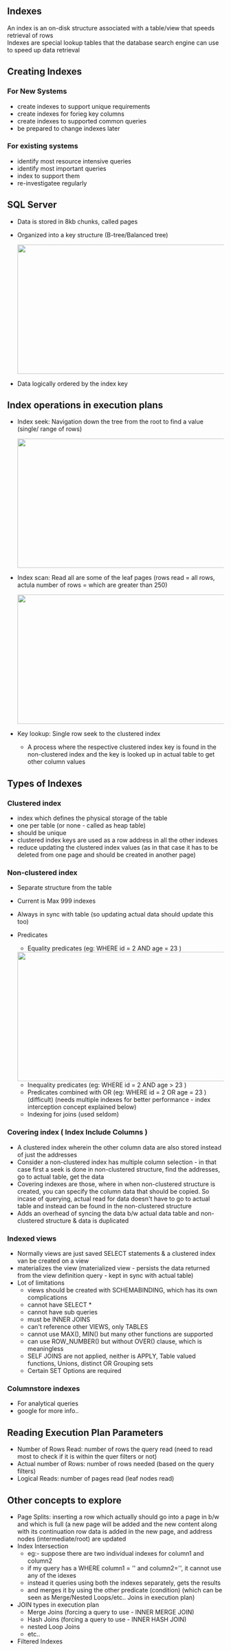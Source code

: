 ## Indexes
An index is an on-disk structure associated with a table/view that speeds retrieval of rows  
Indexes are special lookup tables that the database search engine can use to speed up data retrieval  

## Creating Indexes

### For New Systems
  - create indexes to support unique requirements
  - create indexes for forieg key columns
  - create indexes to supported common queries
  - be prepared to change indexes later

### For existing systems
  - identify most resource intensive queries
  - identify most important queries
  -  index to support them
  -  re-investigatee regularly

## SQL Server
- Data is stored in 8kb chunks, called pages
- Organized into a key structure (B-tree/Balanced tree)
  
  <img src="../assets/database/index_tree_structure.png" width="500" height="300">
  
- Data logically ordered by the index key

## Index operations in execution plans
- Index seek: Navigation down the tree from the root to find a value (single/ range of rows)
  
  <img src="../assets/database/index_seek.png" width="500" height="300">
  
- Index scan: Read all are some of the leaf pages (rows read = all rows, actula number of rows = which are greater than 250)

  <img src="../assets/database/index_scan.png" width="500" height="300">
  
- Key lookup: Single row seek to the clustered index
  - A process where the respective clustered index key is found in the non-clustered index and the key is looked up in actual table to get other column values 


## Types of Indexes

### Clustered index
- index which defines the physical storage of the table
- one per table (or none - called as heap table)
- should be unique
- clustered index keys are used as a row address in all the other indexes
- reduce updating the clustered index values (as in that case it has to be deleted from one page and should be created in another page)

### Non-clustered index
- Separate structure from the table
- Current is Max 999 indexes
- Always in sync with table (so updating actual data should update this too)
- Predicates
  - Equality predicates (eg: WHERE id = 2 AND age = 23 )

  <img src="../assets/database/index_seek_and_scan.png" width="500" height="300">

  - Inequality predicates (eg: WHERE id = 2 AND age > 23 )
  - Predicates combined with OR (eg: WHERE id = 2 OR age = 23 ) (difficult) (needs multiple indexes for better performance - index interception concept explained below)
  - Indexing for joins (used seldom)

### Covering index ( Index Include Columns )
- A clustered index wherein the other column data are also stored instead of just the addresses
- Consider a non-clustered index has multiple column selection - in that case first a seek is done in non-clustered structure, find the addresses, go to actual table, get the data
- Covering indexes are those, where in when non-clustered structure is created, you can specify the column data that should be copied. So incase of querying, actual read for data doesn't have to go to actual table and instead can be found in the non-clustered structure
- Adds an overhead of syncing the data b/w actual data table and non-clustered structure & data is duplicated

### Indexed views
- Normally views are just saved SELECT statements & a clustered index van be created on a view
- materializes the view (materialized view - persists the data returned from the view definition query - kept in sync with actual table)
- Lot of limitations
  - views should be created with SCHEMABINDING, which has its own complications
  - cannot have SELECT *
  - cannot have sub queries
  - must be INNER JOINS
  - can't reference other VIEWS, only TABLES
  - cannot use MAX(), MIN() but many other functions are supported
  - can use ROW_NUMBER() but without OVER() clause, which is meaningless
  - SELF JOINS are not applied, neither is APPLY, Table valued functions, Unions, distinct OR Grouping sets
  - Certain SET Options are required

### Columnstore indexes
- For analytical queries
- google for more info..

## Reading Execution Plan Parameters
- Number of Rows Read: number of rows the query read (need to read most to check if it is within the quer filters or not)
- Actual number of Rows: number of rows needed (based on the query filters)
- Logical Reads: number of pages read (leaf nodes read)

## Other concepts to explore
- Page Splits: inserting a row which actually should go into a page in b/w and which is full (a new page will be added and the new content along with its continuation row data is added in the new page, and address nodes (intermediate/root) are updated
- Index Intersection 
  - eg:- suppose there are two individual indexes for column1 and column2
  - if my query has a WHERE column1 = '' and column2='', it cannot use any of the idexes
  - instead it queries using both the indexes separately, gets the results
  - and merges it by using the other predicate (condition) (which can be seen as Merge/Nested Loops/etc.. Joins in execution plan)
- JOIN types in execution plan
  - Merge Joins (forcing a query to use - INNER MERGE JOIN)
  - Hash Joins (forcing a query to use - INNER HASH JOIN)
  - nested Loop Joins
  - etc.. 
- Filtered Indexes



